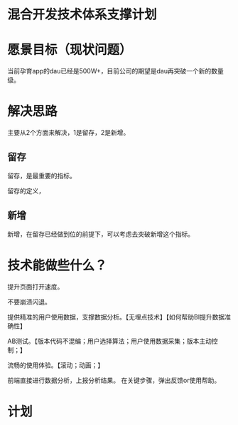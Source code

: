 # 混合开发技术体系支撑计划

# 愿景目标（现状问题）

当前孕育app的dau已经是500W+，目前公司的期望是dau再突破一个新的数量级。
	
# 解决思路

主要从2个方面来解决，1是留存，2是新增。

## 留存

留存，是最重要的指标。

留存的定义，

## 新增

新增，在留存已经做到位的前提下，可以考虑去突破新增这个指标。

# 技术能做些什么？

提升页面打开速度。

不要崩溃闪退。

提供精准的用户使用数据，支撑数据分析。【无埋点技术】【如何帮助BI提升数据准确性】

AB测试。【版本代码不混编；用户选择算法；用户使用数据采集；版本主动控制；】

流畅的使用体验。【滚动；动画；】



前端直接进行数据分析，上报分析结果。
在关键步骤，弹出反馈or使用帮助。

# 计划


